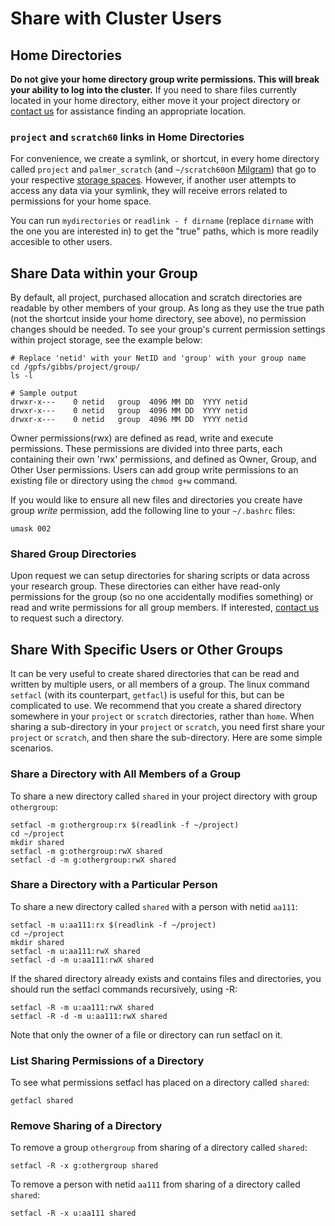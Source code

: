 # Share with Cluster Users

## Home Directories

**Do not give your home directory group write permissions. This will break your ability to log into the cluster.**  If you need to share files currently located in your home directory, either move it your project directory or [contact us](/#get-help) for assistance finding an appropriate location.

### `project` and `scratch60` links in Home Directories

For convenience, we create a symlink, or shortcut, in every home directory called `project` and `palmer_scratch` (and `~/scratch60`on [Milgram](/clusters/milgram)) that go to your respective [storage spaces](/data/hpc-storage). However, if another user attempts to access any data via your symlink, they will receive errors related to permissions for your home space.

You can run `mydirectories` or `readlink - f dirname` (replace `dirname` with the one you are interested in) to get the "true" paths, which is more readily accesible to other users.

## Share Data within your Group

By default, all project, purchased allocation and scratch directories are readable by other members of your group. As long as they use the true path (not the shortcut inside your home directory, see above), no permission changes should be needed. To see your group's current permission settings within project storage, see the example below:

```
# Replace 'netid' with your NetID and 'group' with your group name
cd /gpfs/gibbs/project/group/
ls -l

# Sample output
drwxr-x---    0 netid   group  4096 MM DD  YYYY netid
drwxr-x---    0 netid   group  4096 MM DD  YYYY netid
drwxr-x---    0 netid   group  4096 MM DD  YYYY netid
```

Owner permissions(rwx) are defined as read, write and execute permissions. These permissions are divided into three parts, each containing their own 'rwx' permissions, and defined as Owner, Group, and Other User permissions. Users can add group write permissions to an existing file or directory using the `chmod g+w` command.

If you would like to ensure all new files and directories you create have group *write* permission, add the following line to your `~/.bashrc` files:

```
umask 002
```

### Shared Group Directories

Upon request we can setup directories for sharing scripts or data across your research group. These directories can either have read-only permissions for the group (so no one accidentally modifies something) or read and write permissions for all group members. If interested, [contact us](/#get-help) to request such a directory.

## Share With Specific Users or Other Groups

It can be very useful to create shared directories that can be read and written by multiple users, or all members of a group. The linux command `setfacl` (with its counterpart, `getfacl`) is useful for this, but can be complicated to use. We recommend that you create a shared directory somewhere in your `project` or `scratch` directories, rather than `home`. When sharing a sub-directory in your `project` or `scratch`, you need first share your `project` or `scratch`, and then share the sub-directory. Here are some simple scenarios.
    

### Share a Directory with All Members of a Group

To share a new directory called `shared` in your project directory with group `othergroup`:

```
setfacl -m g:othergroup:rx $(readlink -f ~/project)
cd ~/project
mkdir shared
setfacl -m g:othergroup:rwX shared
setfacl -d -m g:othergroup:rwX shared
```

### Share a Directory with a Particular Person

To share a new directory called `shared` with a person with netid `aa111`:

```
setfacl -m u:aa111:rx $(readlink -f ~/project)
cd ~/project
mkdir shared
setfacl -m u:aa111:rwX shared
setfacl -d -m u:aa111:rwX shared
```

If the shared directory already exists and contains files and directories, you should run the setfacl commands recursively, using -R:

```
setfacl -R -m u:aa111:rwX shared
setfacl -R -d -m u:aa111:rwX shared
```

Note that only the owner of a file or directory can run setfacl on it.

### List Sharing Permissions of a Directory

To see what permissions setfacl has placed on a directory called `shared`:

```
getfacl shared
```

### Remove Sharing of a Directory

To remove a group `othergroup` from sharing of a directory called `shared`:

```
setfacl -R -x g:othergroup shared
```

To remove a person with netid `aa111` from sharing of a directory called `shared`:

```
setfacl -R -x u:aa111 shared
```

